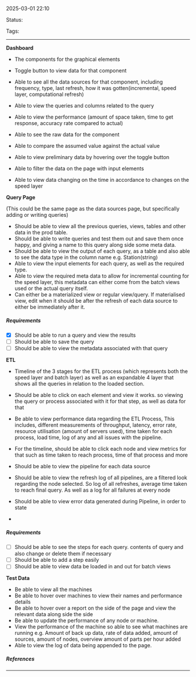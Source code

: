 2025-03-01 22:10

Status:

Tags:

---
**Dashboard**

- The components for the graphical elements
- Toggle button to view data for that component
- Able to see all the data sources for that component, including frequency, type, last refresh, how it was gotten(incremental, speed layer, computational refresh)
- Able to view the queries and columns related to the query
- Able to view the performance (amount of space taken, time to get response,  accuracy rate compared to actual)
- Able to see the raw data for the component
- Able to compare the assumed value against the actual value

- Able to view preliminary data by hovering over the toggle button 
- Able to filter the data on the page with input elements
- Able to view data changing on the time in accordance to changes on the speed layer


**Query Page**

(This could be the same page as the data sources page, but specifically adding or writing queries)
- Should be able to view all the previous queries, views, tables and other data in the prod table. 
- Should be able to write queries and test them out and save them once happy, and giving a name to this query along side some meta data.
- Should be able to view the output of each query, as a table and also able to see the data type in the column name e.g. Station(string)
- Able to view the input elements for each query, as well as the required type.
- Able to view the required meta data to allow for incremental counting for the speed layer, this metadata can either come from the batch views used or the actual query itself.
- Can either be a materialized view or regular view/query. If materialised view, edit when it should be after the refresh of each data source to either be immediately after it.

##### Requirements
- [x] Should be able to run a query and view the results
- [ ] Should be able to save the query
- [ ] Should be able to view the metadata associated with that query

**ETL**

- Timeline of the 3 stages for the ETL process (which represents both the speed layer and batch layer) as well as an expandable 4 layer that shows all the queries in relation to the loaded section.
- Should be able to click on each element and view it works. so viewing the query or process associated with it for that step, as well as data for that
- Be able to view performance data regarding the ETL Process, This includes, different measurements of throughput, latency, error rate, resource utilisation (amount of servers used), time taken for each process, load time, log of any and all issues with the pipeline.
- For the timeline, should be able to click each node and view metrics for that such as time taken to reach process, time of that process and more
- Should be able to view the pipeline for each data source 
- Should be able to view the refresh log of all pipelines, are a filtered look regarding the node selected. So log of all refreshes, average time taken to reach final query. As well as a log for all failures at every node
- Should be able to view error data generated during Pipeline, in order to state
  
- 
##### Requirements
- [ ] Should be able to see the steps for each query. contents of query and also change or delete them if necessary
- [ ] Should be able to add a step easily
- [ ] Should be able to view data be loaded in and out for batch views

**Test Data**

- Be able to view all the machines
- Be able to hover over machines to view their names and performance details
- Be able to hover over a report on the side of the page and view the relevant data along side the side
- Be able to update the performance of any node or machine.
- View the performance of the machine so able to see what machines are running e.g. Amount of back up data, rate of data added, amount of sources, amount of nodes, overview amount of parts per hour added
- Able to view the log of data being appended to the page.

##### References
----

